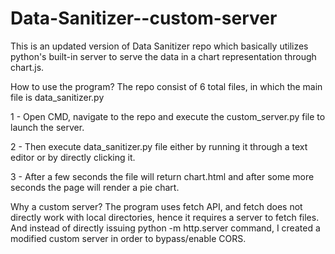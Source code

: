 # Data-Sanitizer--custom-server
This is an updated version of Data Sanitizer repo which basically utilizes python's built-in server to serve the data in a chart representation through chart.js.

How to use the program?
The repo consist of 6 total files, in which the main file is data_sanitizer.py

1 - Open CMD, navigate to the repo and execute the custom_server.py file to launch the server.

2 - Then execute data_sanitizer.py file either by running it through a text editor or by directly clicking it.

3 - After a few seconds the file will return chart.html and after some more seconds the page will render a pie chart. 

Why a custom server?
The program uses fetch API, and fetch does not directly work with local directories, hence it requires a server to fetch files. And instead of directly issuing
python -m http.server command, I created a modified custom server in order to bypass/enable CORS.
